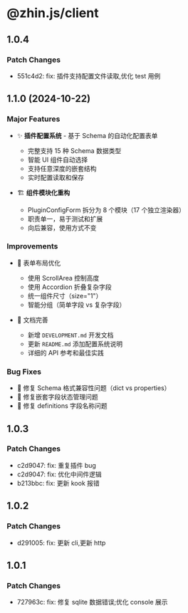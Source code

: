 # @zhin.js/client

## 1.0.4

### Patch Changes

- 551c4d2: fix: 插件支持配置文件读取,优化 test 用例

## 1.1.0 (2024-10-22)

### Major Features

- ✨ **插件配置系统** - 基于 Schema 的自动化配置表单

  - 完整支持 15 种 Schema 数据类型
  - 智能 UI 组件自动选择
  - 支持任意深度的嵌套结构
  - 实时配置读取和保存

- 🏗️ **组件模块化重构**
  - PluginConfigForm 拆分为 8 个模块（17 个独立渲染器）
  - 职责单一，易于测试和扩展
  - 向后兼容，使用方式不变

### Improvements

- 🎨 表单布局优化

  - 使用 ScrollArea 控制高度
  - 使用 Accordion 折叠复杂字段
  - 统一组件尺寸（size="1"）
  - 智能分组（简单字段 vs 复杂字段）

- 📝 文档完善
  - 新增 `DEVELOPMENT.md` 开发文档
  - 更新 `README.md` 添加配置系统说明
  - 详细的 API 参考和最佳实践

### Bug Fixes

- 🐛 修复 Schema 格式兼容性问题（dict vs properties）
- 🐛 修复嵌套字段状态管理问题
- 🐛 修复 definitions 字段名称问题

## 1.0.3

### Patch Changes

- c2d9047: fix: 重复插件 bug
- c2d9047: fix: 优化中间件逻辑
- b213bbc: fix: 更新 kook 报错

## 1.0.2

### Patch Changes

- d291005: fix: 更新 cli,更新 http

## 1.0.1

### Patch Changes

- 727963c: fix: 修复 sqlite 数据错误;优化 console 展示
